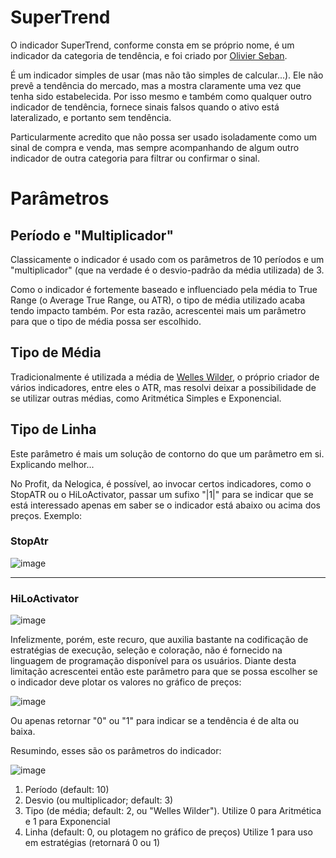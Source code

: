 # SuperTrend

O indicador SuperTrend, conforme consta em se próprio nome, é um indicador da categoria de tendência, e foi criado por [Olivier Seban](https://www.olivier-seban.com/).

É um indicador simples de usar (mas não tão simples de calcular...). Ele não prevê a tendência do mercado, mas a mostra claramente uma vez que tenha sido estabelecida. Por isso mesmo e também como qualquer outro indicador de tendência, fornece sinais falsos quando o ativo está lateralizado, e portanto sem tendência.

Particularmente acredito que não possa ser usado isoladamente como um sinal de compra e venda, mas sempre acompanhando de algum outro indicador de outra categoria para filtrar ou confirmar o sinal.

# Parâmetros

## Período e "Multiplicador"

Classicamente o indicador é usado com os parâmetros de 10 períodos e um "multiplicador" (que na verdade é o desvio-padrão da média utilizada) de 3.

Como o indicador é fortemente baseado e influenciado pela média to True Range (o Average True Range, ou ATR), o tipo de média utilizado acaba tendo impacto também. Por esta razão, acrescentei mais um parâmetro para que o tipo de média possa ser escolhido.

## Tipo de Média
Tradicionalmente é utilizada a média de [Welles Wilder](https://en.wikipedia.org/wiki/J._Welles_Wilder_Jr.), o próprio criador de vários indicadores, entre eles o ATR, mas resolvi deixar a possibilidade de se utilizar outras médias, como Aritmética Simples e Exponencial.

## Tipo de Linha
Este parâmetro é mais um solução de contorno do que um parâmetro em si. Explicando melhor...

No Profit, da Nelogica, é possível, ao invocar certos indicadores, como o StopATR ou o HiLoActivator, passar um sufixo "|1|" para se indicar que se está interessado apenas em saber se o indicador está abaixo ou acima dos preços. Exemplo:

### StopAtr
![image](https://user-images.githubusercontent.com/6900313/141683999-4e4fc293-e4f8-4256-ae29-f4daab378db4.png)

---

### HiLoActivator
![image](https://user-images.githubusercontent.com/6900313/141684061-268559eb-ff8d-401a-9cf5-06c107a480bf.png)

Infelizmente, porém, este recuro, que auxilia bastante na codificação de estratégias de execução, seleção e coloração, não é fornecido na linguagem de programação disponível para os usuários. Diante desta limitação acrescentei então este parâmetro para que se possa escolher se o indicador deve plotar os valores no gráfico de preços:

![image](https://user-images.githubusercontent.com/6900313/141684220-4b9ef85a-b752-4fbb-b1d2-4ccf5f7cd281.png)

Ou apenas retornar "0" ou "1" para indicar se a tendência é de alta ou baixa.

Resumindo, esses são os parâmetros do indicador:

![image](https://user-images.githubusercontent.com/6900313/141684273-eada88df-9a9c-4e36-b73b-0a9c59764b00.png)

1) Período (default: 10)
2) Desvio (ou multiplicador; default: 3)
3) Tipo (de média; default: 2, ou "Welles Wilder"). Utilize 0 para Aritmética e 1 para Exponencial
4) Linha (default: 0, ou plotagem no gráfico de preços) Utilize 1 para uso em estratégias (retornará 0 ou 1)
